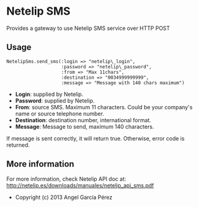 Netelip SMS
===========

Provides a gateway to use Netelip SMS service over HTTP POST

Usage
-----

    NetelipSms.send_sms(:login => "netelip\_login",
                        :password => "netelip\_password", 
                        :from => "Max 11chars",
                        :destination => "0034999999999",
                        :message => "Message with 140 chars maximum")

- __Login__: supplied by Netelip.
- __Password__: supplied by Netelip.
- __From__: source SMS. Maximum 11 characters. Could be your company's name or source telephone number.
- __Destination__: destination number, international format.
- __Message__: Message to send, maximum 140 characters.

If message is sent correctly, it will return true. Otherwise, error code is returned.

More information
----------------

For more information, check Netelip API doc at:
http://netelip.es/downloads/manuales/netelip_api_sms.pdf

- Copyright (c) 2013 Angel García Pérez
